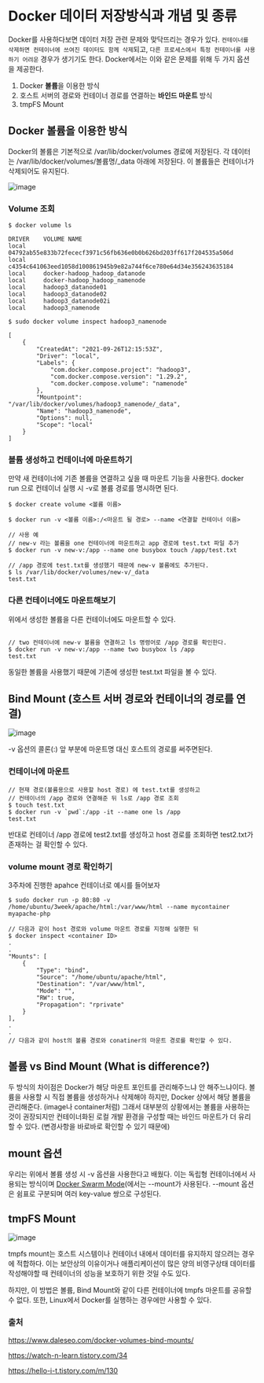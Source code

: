 # Docker 데이터 저장방식과 개념 및 종류

Docker를 사용하다보면 데이터 저장 관련 문제와 맞닥뜨리는 경우가 있다. `컨테이너를 삭제하면 컨테이너에 쓰여진 데이터도 함께 삭제`되고, `다른 프로세스에서 특정 컨테이너를 사용하기 어려운` 경우가 생기기도 한다.
Docker에서는 이와 같은 문제를 위해 두 가지 옵션을 제공한다.

1. Docker **볼륨**을 이용한 방식
2. 호스트 서버의 경로와 컨테이너 경로를 연결하는 **바인드 마운트** 방식
3. tmpFS Mount

## Docker 볼륨을 이용한 방식

Docker의 볼륨은 기본적으로 /var/lib/docker/volumes 경로에 저장된다. 각 데이터는 /var/lib/docker/volumes/볼륨명/\_data 아래에 저장된다. 이 볼륨들은 컨테이너가 삭제되어도 유지된다.

![image](https://user-images.githubusercontent.com/31172248/135749401-24aed981-5467-4d55-80ca-cf4df4cb1949.png)

### Volume 조회

```console
$ docker volume ls

DRIVER    VOLUME NAME
local     04792ab55e833b72fececf3971c56fb636e0b0b626bd203ff617f204535a506d
local     c4354c641063eed1058d100861945b9e82a744f6ce780e64d34e356243635184
local     docker-hadoop_hadoop_datanode
local     docker-hadoop_hadoop_namenode
local     hadoop3_datanode01
local     hadoop3_datanode02
local     hadoop3_datanode02i
local     hadoop3_namenode

$ sudo docker volume inspect hadoop3_namenode

[
    {
        "CreatedAt": "2021-09-26T12:15:53Z",
        "Driver": "local",
        "Labels": {
            "com.docker.compose.project": "hadoop3",
            "com.docker.compose.version": "1.29.2",
            "com.docker.compose.volume": "namenode"
        },
        "Mountpoint": "/var/lib/docker/volumes/hadoop3_namenode/_data",
        "Name": "hadoop3_namenode",
        "Options": null,
        "Scope": "local"
    }
]

```




### 볼륨 생성하고 컨테이너에 마운트하기

만약 새 컨테이너에 기존 볼륨을 연결하고 싶을 때 마운트 기능을 사용한다. docker run 으로 컨테이너 실행 시 -v로 볼륨 경로를 명시하면 된다.

```console
$ docker create volume <볼륨 이름>

$ docker run -v <볼륨 이름>:/<마운트 될 경로> --name <연결할 컨테이너 이름>

// 사용 예
// new-v 라는 볼륨을 one 컨테이너에 마운트하고 app 경로에 test.txt 파일 추가
$ docker run -v new-v:/app --name one busybox touch /app/test.txt

// /app 경로에 test.txt를 생성했기 때문에 new-v 볼륨에도 추가된다.
$ ls /var/lib/docker/volumes/new-v/_data
test.txt
```

### 다른 컨테이너에도 마운트해보기

위에서 생성한 볼륨을 다른 컨테이너에도 마운트할 수 있다.

```console

// two 컨테이너에 new-v 볼륨을 연결하고 ls 명령어로 /app 경로를 확인한다.
$ docker run -v new-v:/app --name two busybox ls /app
test.txt
```

동일한 볼륨을 사용했기 때문에 기존에 생성한 test.txt 파일을 볼 수 있다.

## Bind Mount (호스트 서버 경로와 컨테이너의 경로를 연결)
![image](https://user-images.githubusercontent.com/31172248/135749415-52a784f9-f170-419a-9c13-d9124e823ac7.png)


-v 옵션의 콜론(:) 앞 부분에 마운트명 대신 호스트의 경로를 써주면된다.

### 컨테이너에 마운트

```
// 현재 경로(볼륨용으로 사용할 host 경로) 에 test.txt를 생성하고
// 컨테이너의 /app 경로와 연결해준 뒤 ls로 /app 경로 조회
$ touch test.txt
$ docker run -v `pwd`:/app -it --name one ls /app
test.txt
```

반대로 컨테이너 /app 경로에 test2.txt를 생성하고 host 경로를 조회하면 test2.txt가 존재하는 걸 확인할 수 있다.

### volume mount 경로 확인하기

3주차에 진행한 apahce 컨테이너로 예시를 들어보자

```
$ sudo docker run -p 80:80 -v /home/ubuntu/3week/apache/html:/var/www/html --name mycontainer myapache-php

// 다음과 같이 host 경로와 volume 마운트 경로를 지정해 실행한 뒤
$ docker inspect <container ID>
.
.
"Mounts": [
    {
        "Type": "bind",
        "Source": "/home/ubuntu/apache/html",
        "Destination": "/var/www/html",
        "Mode": "",
        "RW": true,
        "Propagation": "rprivate"
    }
],
.
.
// 다음과 같이 host의 볼륨 경로와 conatiner의 마운트 경로를 확인할 수 있다.
```

## 볼륨 vs Bind Mount (What is difference?)

두 방식의 차이점은 Docker가 해당 마운트 포인트를 관리해주느냐 안 해주느냐이다. 볼륨을 사용할 시 직접 볼륨을 생성하거나 삭제해야 하지만, Docker 상에서 해당 볼륨을 관리해준다. (image나 container처럼) 그래서 대부분의 상황에서는 볼륨을 사용하는 것이 권장되지만 컨테이너화된 로컬 개발 환경을 구성할 때는 바인드 마운트가 더 유리할 수 있다. (변경사항을 바로바로 확인할 수 있기 때문에)

## mount 옵션

우리는 위에서 볼륨 생성 시 -v 옵션을 사용한다고 배웠다. 이는 독립형 컨테이너에서 사용되는 방식이며 [Docker Swarm Mode](_blank "호스트 서버의 컨테이너들을 배포, 관리하기 위한 툴. 쿠버네티스를 대체할 수 있는 툴이라고 보면 됨")(에서는 --mount가 사용된다.
--mount 옵션은 쉼표로 구분되며 여러 key-value 쌍으로 구성된다.

## tmpFS Mount
![image](https://user-images.githubusercontent.com/31172248/135749421-5165e2bd-0045-4d9c-a41e-78d84f23118e.png)


tmpfs mount는 호스트 시스템이나 컨테이너 내에서 데이터를 유지하지 않으려는 경우에 적합하다. 이는 보안상의 이유이거나 애플리케이션이 많은 양의 비영구상태 데이터를 작성해야할 때 컨테이너의 성능을 보호하기 위한 것일 수도 있다.

하지만, 이 방법은 볼륨, Bind Mount와 같이 다른 컨테이너에 tmpfs 마운트를 공유할 수 없다. 또한, Linux에서 Docker를 실행하는 경우에만 사용할 수 있다.

### 출처

https://www.daleseo.com/docker-volumes-bind-mounts/

https://watch-n-learn.tistory.com/34

https://hello-i-t.tistory.com/m/130
